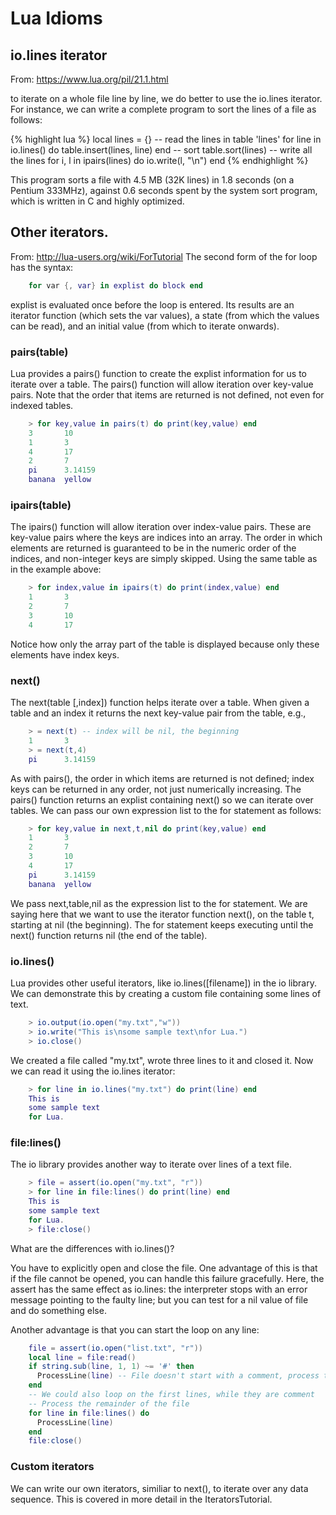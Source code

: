 # Lua Idioms #


## io.lines iterator ##
From: https://www.lua.org/pil/21.1.html

to iterate on a whole file line by line, we do better to use the io.lines iterator. For instance, we can write a complete program to sort the lines of a file as follows:

{% highlight lua %}
    local lines = {}
    -- read the lines in table 'lines'
    for line in io.lines() do
      table.insert(lines, line)
    end
    -- sort
    table.sort(lines)
    -- write all the lines
    for i, l in ipairs(lines) do io.write(l, "\n") end
{% endhighlight %}

This program sorts a file with 4.5 MB (32K lines) in 1.8 seconds (on a Pentium 333MHz), against 0.6 seconds spent by the system sort program, which is written in C and highly optimized.

## Other iterators. ##
From: http://lua-users.org/wiki/ForTutorial
The second form of the for loop has the syntax:

```lua
    for var {, var} in explist do block end 
```
explist is evaluated once before the loop is entered. Its results are an iterator function (which sets the var values), a state (from which the values can be read), and an initial value (from which to iterate onwards).

### pairs(table)

Lua provides a pairs() function to create the explist information for us to iterate over a table. The pairs() function will allow iteration over key-value pairs. Note that the order that items are returned is not defined, not even for indexed tables.

```lua
    > for key,value in pairs(t) do print(key,value) end
    3       10
    1       3
    4       17
    2       7
    pi      3.14159
    banana  yellow
```
### ipairs(table)

The ipairs() function will allow iteration over index-value pairs. These are key-value pairs where the keys are indices into an array. The order in which elements are returned is guaranteed to be in the numeric order of the indices, and non-integer keys are simply skipped. Using the same table as in the example above:

```lua
    > for index,value in ipairs(t) do print(index,value) end
    1       3
    2       7
    3       10
    4       17
```
Notice how only the array part of the table is displayed because only these elements have index keys.


### next()

The next(table [,index]) function helps iterate over a table. When given a table and an index it returns the next key-value pair from the table, e.g.,

```lua
    > = next(t) -- index will be nil, the beginning
    1       3
    > = next(t,4)
    pi      3.14159
```
As with pairs(), the order in which items are returned is not defined; index keys can be returned in any order, not just numerically increasing. The pairs() function returns an explist containing next() so we can iterate over tables. We can pass our own expression list to the for statement as follows:

```lua
    > for key,value in next,t,nil do print(key,value) end
    1       3
    2       7
    3       10
    4       17
    pi      3.14159
    banana  yellow
```
We pass next,table,nil as the expression list to the for statement. We are saying here that we want to use the iterator function next(), on the table t, starting at nil (the beginning). The for statement keeps executing until the next() function returns nil (the end of the table).


### io.lines()

Lua provides other useful iterators, like io.lines([filename]) in the io library. We can demonstrate this by creating a custom file containing some lines of text.

```lua
    > io.output(io.open("my.txt","w"))
    > io.write("This is\nsome sample text\nfor Lua.")
    > io.close()
```
We created a file called "my.txt", wrote three lines to it and closed it. Now we can read it using the io.lines iterator:

```lua
    > for line in io.lines("my.txt") do print(line) end
    This is
    some sample text
    for Lua.
```
### file:lines()

The io library provides another way to iterate over lines of a text file.

```lua
    > file = assert(io.open("my.txt", "r"))
    > for line in file:lines() do print(line) end
    This is
    some sample text
    for Lua.
    > file:close()
```
What are the differences with io.lines()?

You have to explicitly open and close the file. One advantage of this is that if the file cannot be opened, you can handle this failure gracefully. Here, the assert has the same effect as io.lines: the interpreter stops with an error message pointing to the faulty line; but you can test for a nil value of file and do something else.

Another advantage is that you can start the loop on any line:

```lua
    file = assert(io.open("list.txt", "r"))
    local line = file:read()
    if string.sub(line, 1, 1) ~= '#' then
      ProcessLine(line) -- File doesn't start with a comment, process the first line
    end
    -- We could also loop on the first lines, while they are comment
    -- Process the remainder of the file
    for line in file:lines() do
      ProcessLine(line)
    end
    file:close()
```
### Custom iterators

We can write our own iterators, similiar to next(), to iterate over any data sequence. This is covered in more detail in the IteratorsTutorial. 